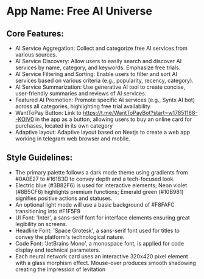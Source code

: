 # **App Name**: Free AI Universe

## Core Features:

- AI Service Aggregation: Collect and categorize free AI services from various sources.
- AI Service Discovery: Allow users to easily search and discover AI services by name, category, and keywords. Emphasize free trials.
- AI Service Filtering and Sorting: Enable users to filter and sort AI services based on various criteria (e.g., popularity, recency, category).
- AI Service Summarization: Use generative AI tool to create concise, user-friendly summaries and reviews of AI services.
- Featured AI Promotion: Promote specific AI services (e.g., Syntx AI bot) across all categories, highlighting free trial availability.
- WantToPay Button: Link to https://t.me/WantToPayBot?start=w17851188--KOIV0 in the app as a button, allowing users to buy an online card for purchases, located in its own category
- Adaptive layout: Adaptive layout based on Nextjs to create a web app working in telegram web browser and mobile.

## Style Guidelines:

- The primary palette follows a dark mode theme using gradients from #0A0E27 to #161B3D to convey depth and a tech-focused look.
- Electric blue (#3B82F6) is used for interactive elements; Neon violet (#8B5CF6) highlights premium functions; Emerald green (#10B981) signifies positive actions and statuses.
- An optional light mode will use a basic background of #F8FAFC transitioning into #F1F5F9
- UI Font: 'Inter', a sans-serif font for interface elements ensuring great legibility on screens.
- Headline Font: 'Space Grotesk', a sans-serif font used for titles to convey the platform's technological nature.
- Code Font: 'JetBrains Mono', a monospace font, is applied for code display and technical parameters.
- Each neural network card uses an interactive 320x420 pixel element with a glass morphism effect. Mouse-over produces smooth shadowing creating the impression of levitation
